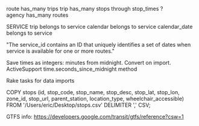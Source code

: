 route has_many trips
trip has_many stops through stop_times ?	
agency has_many routes

SERVICE
trip belongs to service
calendar belongs to service
calendar_date belongs to service

"The service_id contains an ID that uniquely identifies a set of dates when service is available for one or more routes."

Save times as integers: minutes from midnight.  Convert on import.
ActiveSupport time.seconds_since_midnight method

Rake tasks for data imports

COPY stops (id, stop_code, stop_name, stop_desc, stop_lat, stop_lon, zone_id, stop_url, parent_station, location_type, wheelchair_accessible) FROM '/Users/eric/Desktop/stops.csv' DELIMITER ',' CSV;

GTFS info: https://developers.google.com/transit/gtfs/reference?csw=1